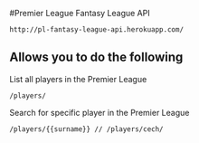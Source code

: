#Premier League Fantasy League API 

```
http://pl-fantasy-league-api.herokuapp.com/
```

Allows you to do the following
---------------

List all players in the Premier League

```
/players/
```

Search for specific player in the Premier League

```
/players/{{surname}} // /players/cech/
```


